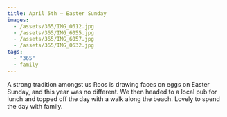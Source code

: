 ```yaml
---
title: April 5th — Easter Sunday
images:
  - /assets/365/IMG_0612.jpg
  - /assets/365/IMG_6055.jpg
  - /assets/365/IMG_6057.jpg
  - /assets/365/IMG_0632.jpg
tags:
  - "365"
  - family
---
```

A strong tradition amongst us Roos is drawing faces on eggs on Easter Sunday, and this year was no different. We then headed to a local pub for lunch and topped off the day with a walk along the beach. Lovely to spend the day with family.